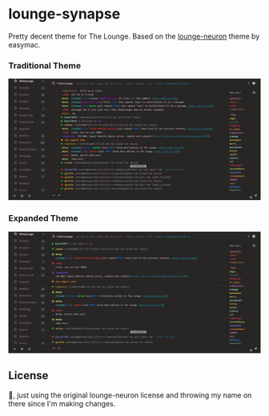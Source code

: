 # lounge-synapse

Pretty decent theme for The Lounge. Based on the [lounge-neuron](https://github.com/easymac/lounge-neuron) theme by easymac.


### Traditional Theme

![Synapse theme for Lounge](https://raw.githubusercontent.com/DanielOaks/lounge-synapse/master/preview-traditional.png)


### Expanded Theme

![Synapse theme for Lounge](https://raw.githubusercontent.com/DanielOaks/lounge-synapse/master/preview-expanded-.png)


## License

:shrug:, just using the original lounge-neuron license and throwing my name on there since I'm making changes.
